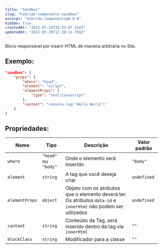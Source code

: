 ```yaml
---
title: "Sandbox"
slug: "hibrido-components-sandbox"
excerpt: "hibrido.components@0.0.8"
hidden: true
createdAt: "2022-07-14T18:53:07.416Z"
updatedAt: "2022-07-29T12:20:11.781Z"
---
```

Bloco responsável por inserir HTML de maneira arbitrária no Site.

## Exemplo:

```json
"sandbox": {
    "props": {
        "where": "head",
        "element": "script",
        "elementProps": {
            "type": "text/javascript"
        },
        "content": "console.log('Hello World')"
    }
}
```

## Propriedades:

| Nome         | Tipo            | Descrição    | Valor padrão |
| ------------ | --------------- | --------------------------------------------------------------------------------------------------------------------------------------------- | ---------- | 
| `where`        | `"head"` ou `"body"`      | Onde o elemento será inserido | `"body"` |
| `element`      | `string`                  | A tag que você deseja criar   | `undefined` |
| `elementProps` | `object`                  | Objeto com os atributos que o elemento deverá ter. Os atributos `data-id` e `innerHtml` não podem ser utilizados   | `undefined` |
| `content`      | `string`                  | Conteúdo da Tag, será inserido dentro da tag via `innerHtml`   | `""` |
| `blockClass`        | `string`     | Modificador para a classe | `""` |